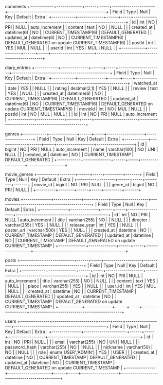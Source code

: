 comments
+------------+-------------+------+-----+----------------------+--------------------------------------------------+
| Field      | Type        | Null | Key | Default              | Extra                                            |
+------------+-------------+------+-----+----------------------+--------------------------------------------------+
| id         | int         | NO   | PRI | NULL                 | auto_increment                                   |
| content    | text        | NO   |     | NULL                 |                                                  |
| created_at | datetime(6) | NO   |     | CURRENT_TIMESTAMP(6) | DEFAULT_GENERATED                                |
| updated_at | datetime(6) | NO   |     | CURRENT_TIMESTAMP(6) | DEFAULT_GENERATED on update CURRENT_TIMESTAMP(6) |
| postId     | int         | YES  | MUL | NULL                 |                                                  |
| userId     | int         | YES  | MUL | NULL                 |                                                  |
+------------+-------------+------+-----+----------------------+--------------------------------------------------+

diary_entries
+------------+--------------+------+-----+----------------------+--------------------------------------------------+
| Field      | Type         | Null | Key | Default              | Extra                                            |
+------------+--------------+------+-----+----------------------+--------------------------------------------------+
| watched_at | date         | YES  |     | NULL                 |                                                  |
| rating     | decimal(2,1) | YES  |     | NULL                 |                                                  |
| review     | text         | YES  |     | NULL                 |                                                  |
| created_at | datetime(6)  | NO   |     | CURRENT_TIMESTAMP(6) | DEFAULT_GENERATED                                |
| updated_at | datetime(6)  | NO   |     | CURRENT_TIMESTAMP(6) | DEFAULT_GENERATED on update CURRENT_TIMESTAMP(6) |
| movieId    | int          | NO   | MUL | NULL                 |                                                  |
| postId     | int          | NO   | MUL | NULL                 |                                                  |
| id         | int          | NO   | PRI | NULL                 | auto_increment                                   |
+------------+--------------+------+-----+----------------------+--------------------------------------------------+

genres
+------------+--------------+------+-----+-------------------+-------------------+
| Field      | Type         | Null | Key | Default           | Extra             |
+------------+--------------+------+-----+-------------------+-------------------+
| id         | bigint       | NO   | PRI | NULL              | auto_increment    |
| name       | varchar(100) | NO   | UNI | NULL              |                   |
| created_at | datetime     | NO   |     | CURRENT_TIMESTAMP | DEFAULT_GENERATED |
+------------+--------------+------+-----+-------------------+-------------------+

movie_genres
+----------+--------+------+-----+---------+-------+
| Field    | Type   | Null | Key | Default | Extra |
+----------+--------+------+-----+---------+-------+
| movie_id | bigint | NO   | PRI | NULL    |       |
| genre_id | bigint | NO   | PRI | NULL    |       |
+----------+--------+------+-----+---------+-------+

movies
+--------------+--------------+------+-----+-------------------+-----------------------------------------------+
| Field        | Type         | Null | Key | Default           | Extra                                         |
+--------------+--------------+------+-----+-------------------+-----------------------------------------------+
| id           | int          | NO   | PRI | NULL              | auto_increment                                |
| title        | varchar(255) | NO   |     | NULL              |                                               |
| director     | varchar(255) | YES  |     | NULL              |                                               |
| release_year | int          | YES  |     | NULL              |                                               |
| poster_url   | varchar(500) | YES  |     | NULL              |                                               |
| created_at   | datetime     | NO   |     | CURRENT_TIMESTAMP | DEFAULT_GENERATED                             |
| updated_at   | datetime     | NO   |     | CURRENT_TIMESTAMP | DEFAULT_GENERATED on update CURRENT_TIMESTAMP |
+--------------+--------------+------+-----+-------------------+-----------------------------------------------+

posts
+------------+--------------+------+-----+-------------------+-----------------------------------------------+
| Field      | Type         | Null | Key | Default           | Extra                                         |
+------------+--------------+------+-----+-------------------+-----------------------------------------------+
| id         | int          | NO   | PRI | NULL              | auto_increment                                |
| title      | varchar(255) | NO   |     | NULL              |                                               |
| content    | text         | YES  |     | NULL              |                                               |
| place      | varchar(255) | YES  |     | NULL              |                                               |
| user_id    | int          | YES  | MUL | NULL              |                                               |
| created_at | datetime     | NO   |     | CURRENT_TIMESTAMP | DEFAULT_GENERATED                             |
| updated_at | datetime     | NO   |     | CURRENT_TIMESTAMP | DEFAULT_GENERATED on update CURRENT_TIMESTAMP |
+------------+--------------+------+-----+-------------------+-----------------------------------------------+

users
+---------------+----------------------+------+-----+-------------------+-----------------------------------------------+
| Field         | Type                 | Null | Key | Default           | Extra                                         |
+---------------+----------------------+------+-----+-------------------+-----------------------------------------------+
| id            | int                  | NO   | PRI | NULL              |                                               |
| email         | varchar(255)         | NO   | UNI | NULL              |                                               |
| password_hash | varchar(255)         | NO   |     | NULL              |                                               |
| nickname      | varchar(50)          | NO   |     | NULL              |                                               |
| role          | enum('USER','ADMIN') | YES  |     | USER              |                                               |
| created_at    | datetime             | NO   |     | CURRENT_TIMESTAMP | DEFAULT_GENERATED                             |
| updated_at    | datetime             | NO   |     | CURRENT_TIMESTAMP | DEFAULT_GENERATED on update CURRENT_TIMESTAMP |
+---------------+----------------------+------+-----+-------------------+-----------------------------------------------+